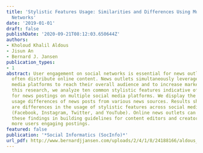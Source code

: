 ```yaml
---
title: 'Stylistic Features Usage: Similarities and Differences Using Multiple Social
  Networks'
date: '2019-01-01'
draft: false
publishDate: '2020-09-21T08:12:03.650644Z'
authors:
- Kholoud Khalil Aldous
- Jisun An
- Bernard J. Jansen
publication_types:
- 1
abstract: User engagement on social networks is essential for news outlets where they
  often distribute online content. News outlets simultaneously leverage multiple social
  media platforms to reach their overall audience and to increase marketshare. In
  this research, we analyze ten common stylistic features indicative of user engagement
  for news postings on multiple social media platforms. We display the stylistic features
  usage differences of news posts from various news sources. Results show that there
  are differences in the usage of stylistic features across social media platforms
  (Facebook, Instagram, Twitter, and YouTube). Online news outlets can benefit from
  these findings in building guidelines for content editors and creators to create
  more users engaging postings.
featured: false
publication: '*Social Informatics (SocInfo)*'
url_pdf: http://www.bernardjjansen.com/uploads/2/4/1/8/24188166/aldous_stylistic_features_.pdf
---
```


